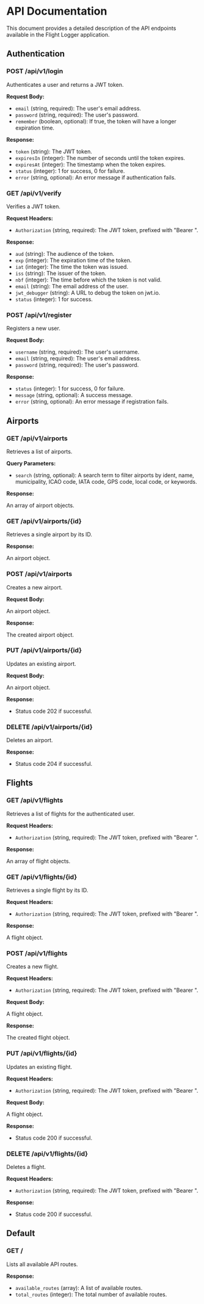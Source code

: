 
# API Documentation

This document provides a detailed description of the API endpoints available in the Flight Logger application.

## Authentication

### POST /api/v1/login

Authenticates a user and returns a JWT token.

**Request Body:**

*   `email` (string, required): The user's email address.
*   `password` (string, required): The user's password.
*   `remember` (boolean, optional): If true, the token will have a longer expiration time.

**Response:**

*   `token` (string): The JWT token.
*   `expiresIn` (integer): The number of seconds until the token expires.
*   `expiresAt` (integer): The timestamp when the token expires.
*   `status` (integer): 1 for success, 0 for failure.
*   `error` (string, optional): An error message if authentication fails.

### GET /api/v1/verify

Verifies a JWT token.

**Request Headers:**

*   `Authorization` (string, required): The JWT token, prefixed with "Bearer ".

**Response:**

*   `aud` (string): The audience of the token.
*   `exp` (integer): The expiration time of the token.
*   `iat` (integer): The time the token was issued.
*   `iss` (string): The issuer of the token.
*   `nbf` (integer): The time before which the token is not valid.
*   `email` (string): The email address of the user.
*   `jwt_debugger` (string): A URL to debug the token on jwt.io.
*   `status` (integer): 1 for success.

### POST /api/v1/register

Registers a new user.

**Request Body:**

*   `username` (string, required): The user's username.
*   `email` (string, required): The user's email address.
*   `password` (string, required): The user's password.

**Response:**

*   `status` (integer): 1 for success, 0 for failure.
*   `message` (string, optional): A success message.
*   `error` (string, optional): An error message if registration fails.

## Airports

### GET /api/v1/airports

Retrieves a list of airports.

**Query Parameters:**

*   `search` (string, optional): A search term to filter airports by ident, name, municipality, ICAO code, IATA code, GPS code, local code, or keywords.

**Response:**

An array of airport objects.

### GET /api/v1/airports/{id}

Retrieves a single airport by its ID.

**Response:**

An airport object.

### POST /api/v1/airports

Creates a new airport.

**Request Body:**

An airport object.

**Response:**

The created airport object.

### PUT /api/v1/airports/{id}

Updates an existing airport.

**Request Body:**

An airport object.

**Response:**

*   Status code 202 if successful.

### DELETE /api/v1/airports/{id}

Deletes an airport.

**Response:**

*   Status code 204 if successful.

## Flights

### GET /api/v1/flights

Retrieves a list of flights for the authenticated user.

**Request Headers:**

*   `Authorization` (string, required): The JWT token, prefixed with "Bearer ".

**Response:**

An array of flight objects.

### GET /api/v1/flights/{id}

Retrieves a single flight by its ID.

**Request Headers:**

*   `Authorization` (string, required): The JWT token, prefixed with "Bearer ".

**Response:**

A flight object.

### POST /api/v1/flights

Creates a new flight.

**Request Headers:**

*   `Authorization` (string, required): The JWT token, prefixed with "Bearer ".

**Request Body:**

A flight object.

**Response:**

The created flight object.

### PUT /api/v1/flights/{id}

Updates an existing flight.

**Request Headers:**

*   `Authorization` (string, required): The JWT token, prefixed with "Bearer ".

**Request Body:**

A flight object.

**Response:**

*   Status code 200 if successful.

### DELETE /api/v1/flights/{id}

Deletes a flight.

**Request Headers:**

*   `Authorization` (string, required): The JWT token, prefixed with "Bearer ".

**Response:**

*   Status code 200 if successful.

## Default

### GET /

Lists all available API routes.

**Response:**

*   `available_routes` (array): A list of available routes.
*   `total_routes` (integer): The total number of available routes.
